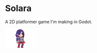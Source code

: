 # Solara
A 2D platformer game I'm making in Godot.

![Solara](https://github.com/casht0wn/Solara/blob/main/characters/player/textures/solara_idle.gif)
